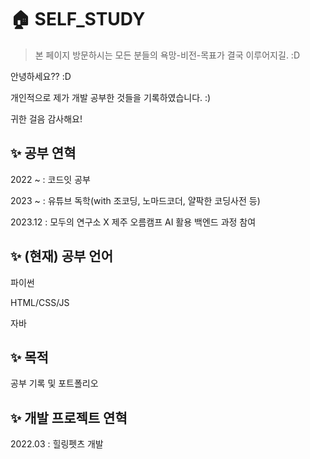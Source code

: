 # 🏠 SELF_STUDY
> 본 페이지 방문하시는 모든 분들의 욕망-비전-목표가 결국 이루어지길. :D

안녕하세요?? :D

개인적으로 제가 개발 공부한 것들을 기록하였습니다. :)

귀한 걸음 감사해요!

## ✨  공부 연혁 
2022 ~ : 코드잇 공부

2023 ~ : 유튜브 독학(with 조코딩, 노마드코더, 얄팍한 코딩사전 등)

2023.12 : 모두의 연구소 X 제주 오름캠프 AI 활용 백엔드 과정 참여

## ✨  (현재) 공부 언어
파이썬

HTML/CSS/JS

자바

## ✨ 목적
공부 기록 및 포트폴리오

## ✨ 개발 프로젝트 연혁
2022.03 : 힐링펫츠 개발